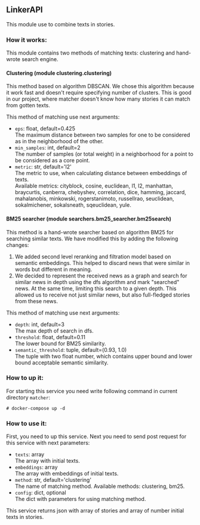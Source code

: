 ## LinkerAPI

This module use to combine texts in stories.

### How it works:
This module contains two methods of matching texts: clustering and hand-wrote search engine.

#### Clustering (module clustering.clustering)
This method based on algorithm DBSCAN. We chose this algorithm because it work fast and doesn't require specifying number of clusters. This is good in our project, where matcher doesn't know how many stories it can match from gotten texts.

This method of matching use next arguments:

* `eps`: float, default=0.425 \
  The maximum distance between two samples for one to be considered as in the neighborhood of the other. 
* `min_samples`: int, default=2 \
  The number of samples (or total weight) in a neighborhood for a point to be considered as a core point. 
* `metric`: str, default='l2' \
  The metric to use, when calculating distance between embeddings of texts. \
  Available metrics: cityblock, cosine, euclidean, l1, l2, manhattan, braycurtis, canberra, chebyshev, correlation, dice, hamming, jaccard, mahalanobis, minkowski, rogerstanimoto, russellrao, seuclidean, sokalmichener, sokalsneath, sqeuclidean, yule.

#### BM25 searcher (module searchers.bm25_searcher.bm25search)
This method is a hand-wrote searcher based on algorithm BM25 for searching similar texts. We have modified this by adding the following changes:
1. We added second level reranking and filtration model based on semantic embeddings. This helped to discard news that were similar in words but different in meaning.
2. We decided to represent the received news as a graph and search for similar news in depth using the dfs algorithm and mark "searched" news. At the same time, limiting this search to a given depth. This allowed us to receive not just similar news, but also full-fledged stories from these news.

This method of matching use next arguments:

* `depth`: int, default=3 \
  The max depth of search in dfs.
* `threshold`: float, default=0.11 \
  The lower bound for BM25 similarity.
* `semantic_threshold`: tuple, default=(0.93, 1.0) \
  The tuple with two float number, which contains upper bound and lower bound acceptable semantic similarity.

### How to up it:

For starting this service you need write following command in current directory `matcher`:

`# docker-compose up -d`

### How to use it:

First, you need to up this service. Next you need to send post request for this service with next parameters:

* `texts`: array \
  The array with initial texts.
* `embeddings`: array \
  The array with embeddings of initial texts.
* `method`: str, default='clustering' \
  The name of matching method. Available methods: clustering, bm25.
* `config`: dict, optional\
  The dict with parameters for using matching method.

This service returns json with array of stories and array of number initial texts in stories.